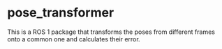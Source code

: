 # pose_transformer
This is a ROS 1 package that transforms the poses from different frames onto a common one and calculates their error.
